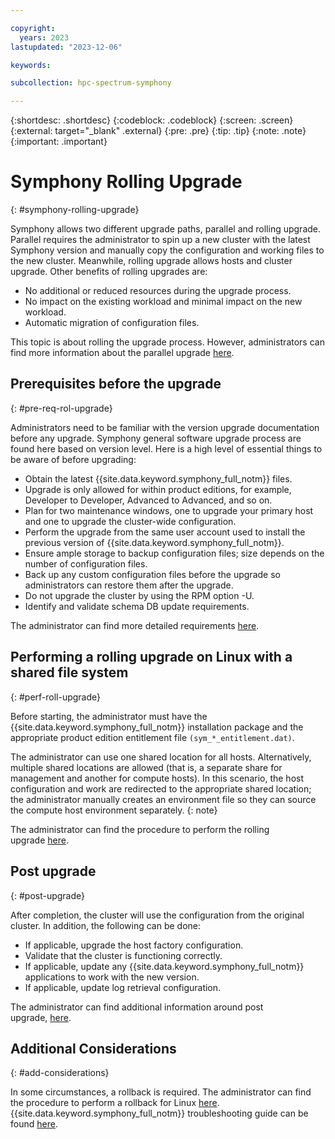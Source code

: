 ```yaml
---

copyright:
  years: 2023
lastupdated: "2023-12-06"

keywords: 

subcollection: hpc-spectrum-symphony

---
```


{:shortdesc: .shortdesc}
{:codeblock: .codeblock}
{:screen: .screen}
{:external: target="_blank" .external}
{:pre: .pre}
{:tip: .tip}
{:note: .note}
{:important: .important}

# Symphony Rolling Upgrade
{: #symphony-rolling-upgrade}

Symphony allows two different upgrade paths, parallel and rolling upgrade. Parallel requires the administrator to spin up a new cluster with the latest Symphony version and manually copy the configuration and working files to the new cluster. Meanwhile, rolling upgrade allows hosts and cluster upgrade. Other benefits of rolling upgrades are:

*  No additional or reduced resources during the upgrade process.
*  No impact on the existing workload and minimal impact on the new workload.
*  Automatic migration of configuration files.

This topic is about rolling the upgrade process. However, administrators can find more information about the parallel upgrade [here](https://www.ibm.com/docs/en/spectrum-symphony/7.3.2?topic=upgrade-by-using-rolling).

## Prerequisites before the upgrade
{: #pre-req-rol-upgrade}

Administrators need to be familiar with the version upgrade documentation before any upgrade. Symphony general software upgrade process are found here based on version level. Here is a high level of essential things to be aware of before upgrading:

*  Obtain the latest {{site.data.keyword.symphony_full_notm}} files.
*  Upgrade is only allowed for within product editions, for example, Developer to Developer, Advanced to Advanced, and so on.
*  Plan for two maintenance windows, one to upgrade your primary host and one to upgrade the cluster-wide configuration.
*  Perform the upgrade from the same user account used to install the previous version of {{site.data.keyword.symphony_full_notm}}.
*  Ensure ample storage to backup configuration files; size depends on the number of configuration files.
*  Back up any custom configuration files before the upgrade so administrators can restore them after the upgrade.
*  Do not upgrade the cluster by using the RPM option -U.
*  Identify and validate schema DB update requirements.

The administrator can find more detailed requirements [here](https://www.ibm.com/docs/en/spectrum-symphony/7.3.2?topic=upgrade-before-you-perform-rolling#before_you_upgrade).

## Performing a rolling upgrade on Linux with a shared file system
{: #perf-roll-upgrade}

Before starting, the administrator must have the {{site.data.keyword.symphony_full_notm}} installation package and the appropriate product edition entitlement file `(sym_*_entitlement.dat)`.

The administrator can use one shared location for all hosts. Alternatively, multiple shared locations are allowed (that is, a separate share for management and another for compute hosts). In this scenario, the host configuration and work are redirected to the appropriate shared location; the administrator manually creates an environment file so they can source the compute host environment separately.
{: note}

The administrator can find the procedure to perform the rolling upgrade [here](https://www.ibm.com/docs/en/spectrum-symphony/7.3.2?topic=linux-upgrading-shared-file-system#taskrolling_upgrade_shared_fs__steps__1).

## Post upgrade
{: #post-upgrade}

After completion, the cluster will use the configuration from the original cluster. In addition, the following can be done:

*  If applicable, upgrade the host factory configuration.
*  Validate that the cluster is functioning correctly.
*  If applicable, update any {{site.data.keyword.symphony_full_notm}} applications to work with the new version.
*  If applicable, update log retrieval configuration.

The administrator can find additional information around post upgrade, [here](https://www.ibm.com/docs/en/spectrum-symphony/7.3.2?topic=upgrade-after-rolling).

## Additional Considerations
{: #add-considerations}

In some circumstances, a rollback is required. The administrator can find the procedure to perform a rollback for Linux [here](https://www.ibm.com/docs/en/spectrum-symphony/7.3.2?topic=upgrade-rolling-back-linux). {{site.data.keyword.symphony_full_notm}} troubleshooting guide can be found [here](https://www.ibm.com/docs/en/spectrum-symphony/7.3.2?topic=upgrade-troubleshooting-your-rolling).
